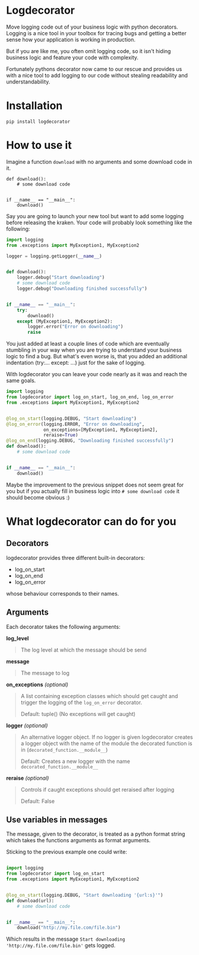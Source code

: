 # Logdecorator

Move logging code out of your business logic with python decorators.
Logging is a nice tool in your toolbox for tracing bugs and getting a better
sense how your application is working in production.

But if you are like me, you often omit logging code, so it isn't hiding business
logic and feature your code with complexity.

Fortunately pythons decorator now came to our rescue and provides us with a nice
tool to add logging to our code without stealing readability and
understandability.

# Installation

`pip install logdecorator`

# How to use it

Imagine a function `download` with no arguments and some download code in it.

```
def download():
    # some download code


if __name__ == "__main__":
    download()
```

Say you are going to launch your new tool but want to add some logging before
releasing the kraken. Your code will probably look something like the following:

```python
import logging
from .exceptions import MyException1, MyException2

logger = logging.getLogger(__name__)


def download():
    logger.debug("Start downloading")
    # some download code
    logger.debug("Downloading finished successfully")


if __name__ == "__main__":
    try:
        download()
    except (MyException1, MyException2):
        logger.error("Error on downloading")
        raise

```

You just added at least a couple lines of code which are eventually stumbling in
your way when you are trying to understand your business logic to find a bug.
But what's even worse is, that you added an additional indentation (try:...
except: ...) just for the sake of logging.

With logdecorator you can leave your code nearly as it was and reach the same
goals.

```python
import logging
from logdecorator import log_on_start, log_on_end, log_on_error
from .exceptions import MyException1, MyException2


@log_on_start(logging.DEBUG, "Start downloading")
@log_on_error(logging.ERROR, "Error on downloading",
              on_exceptions=[MyException1, MyException2],
              reraise=True)
@log_on_end(logging.DEBUG, "Downloading finished successfully")
def download():
    # some download code


if __name__ == "__main__":
    download()

```

Maybe the improvement to the previous snippet does not seem great for you but if
you actually fill in business logic into `# some download code` it should become
obvious :)


# What logdecorator can do for you

## Decorators

logdecorator provides three different built-in decorators:

 * log_on_start
 * log_on_end
 * log_on_error

whose behaviour corresponds to their names.


## Arguments

Each decorator takes the following arguments:

**log_level**
> The log level at which the message should be send

**message**
> The message to log

**on_exceptions** *(optional)*
> A list containing exception classes which should get caught and trigger the
> logging of the `log_on_error` decorator.
>
> Default: tuple() (No exceptions will get caught)

**logger** *(optional)*
> An alternative logger object. If no logger is given logdecorator creates a
> logger object with the name of the module the decorated function is in
> (`decorated_function.__module__`)
>
> Default: Creates a new logger with the name `decorated_function.__module__`

**reraise** *(optional)*
> Controls if caught exceptions should get reraised after logging
>
> Default: False

## Use variables in messages

The message, given to the decorator, is treated as a python format string which
takes the functions arguments as format arguments.

Sticking to the previous example one could write:

```python

import logging
from logdecorator import log_on_start
from .exceptions import MyException1, MyException2


@log_on_start(logging.DEBUG, "Start downloading '{url:s}'")
def download(url):
    # some download code


if __name__ == "__main__":
    download("http://my.file.com/file.bin")

```

Which results in the message `Start downloading 'http://my.file.com/file.bin'`
gets logged.
